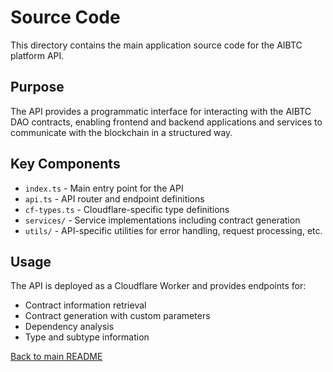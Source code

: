 # Source Code

This directory contains the main application source code for the AIBTC platform API.

## Purpose

The API provides a programmatic interface for interacting with the AIBTC DAO contracts, enabling frontend and backend applications and services to communicate with the blockchain in a structured way.

## Key Components

- `index.ts` - Main entry point for the API
- `api.ts` - API router and endpoint definitions
- `cf-types.ts` - Cloudflare-specific type definitions
- `services/` - Service implementations including contract generation
- `utils/` - API-specific utilities for error handling, request processing, etc.

## Usage

The API is deployed as a Cloudflare Worker and provides endpoints for:

- Contract information retrieval
- Contract generation with custom parameters
- Dependency analysis
- Type and subtype information

[Back to main README](/)
